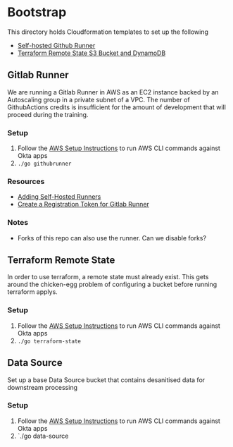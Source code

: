 # Bootstrap
This directory holds Cloudformation templates to set up the following
* [Self-hosted Github Runner](#githubrunner)
* [Terraform Remote State S3 Bucket and DynamoDB](#terraform-remote-state)

## Gitlab Runner
We are running a Gitlab Runner in AWS as an EC2 instance backed by an Autoscaling group in a private subnet of a VPC. The number of GithubActions credits is insufficient for the amount of development that will proceed during the training.

### Setup
1. Follow the [AWS Setup Instructions](../aws.md) to run AWS CLI commands against Okta apps
2. `./go githubrunner`

### Resources
* [Adding Self-Hosted Runners](https://docs.github.com/en/actions/hosting-your-own-runners/adding-self-hosted-runners)
* [Create a Registration Token for Gitlab Runner](https://docs.github.com/en/rest/reference/actions#create-a-registration-token-for-a-repository)

### Notes
* Forks of this repo can also use the runner. Can we disable forks?

## Terraform Remote State
In order to use terraform, a remote state must already exist. This gets around the chicken-egg problem of configuring a bucket before running terraform applys.

### Setup
1. Follow the [AWS Setup Instructions](../aws.md) to run AWS CLI commands against Okta apps
2. `./go terraform-state`

## Data Source
Set up a base Data Source bucket that contains desanitised data for downstream processing

### Setup
1. Follow the [AWS Setup Instructions](../aws.md) to run AWS CLI commands against Okta apps
2. `./go data-source

